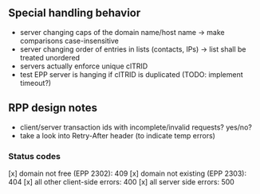 ## Special handling behavior

- server changing caps of the domain name/host name -> make comparisons case-insensitive
- server changing order of entries in lists (contacts, IPs) -> list shall be treated unordered
- servers actually enforce unique clTRID
- test EPP server is hanging if clTRID is duplicated (TODO: implement timeout?)

## RPP design notes
- client/server transaction ids with incomplete/invalid requests? yes/no?
- take a look into Retry-After header (to indicate temp errors)

### Status codes
[x] domain not free (EPP 2302): 409
[x] domain not existing (EPP 2303): 404
[x] all other client-side errors: 400
[x] all server side errors: 500